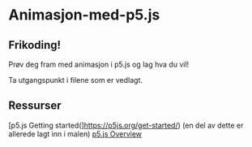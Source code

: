 # Animasjon-med-p5.js

## Frikoding!
Prøv deg fram med animasjon i p5.js og lag hva du vil!

Ta utgangspunkt i filene som er vedlagt.

## Ressurser
[p5.js Getting started(]https://p5js.org/get-started/) (en del av dette er allerede lagt inn i malen)
[p5.js Overview](https://github.com/processing/p5.js/wiki/p5.js-overview)
